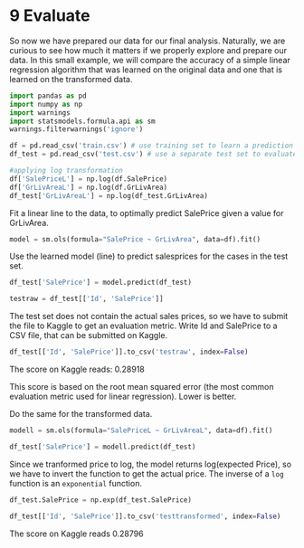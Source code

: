 
# 9 Evaluate

So now we have prepared our data for our final analysis. Naturally, we are curious to see how much it matters if we properly explore and prepare our data. In this small example, we will compare the accuracy of a simple linear regression algorithm that was learned on the original data and one that is learned on the transformed data.


```python
import pandas as pd
import numpy as np
import warnings
import statsmodels.formula.api as sm
warnings.filterwarnings('ignore')
```


```python
df = pd.read_csv('train.csv') # use training set to learn a prediction model
df_test = pd.read_csv('test.csv') # use a separate test set to evaluate the accuracy of your model
```


```python
#applying log transformation
df['SalePriceL'] = np.log(df.SalePrice)
df['GrLivAreaL'] = np.log(df.GrLivArea)
df_test['GrLivAreaL'] = np.log(df_test.GrLivArea)
```

Fit a linear line to the data, to optimally predict SalePrice given a value for GrLivArea.


```python
model = sm.ols(formula="SalePrice ~ GrLivArea", data=df).fit()
```

Use the learned model (line) to predict salesprices for the cases in the test set.


```python
df_test['SalePrice'] = model.predict(df_test)
```


```python
testraw = df_test[['Id', 'SalePrice']]
```

The test set does not contain the actual sales prices, so we have to submit the file to Kaggle to get an evaluation metric. Write Id and SalePrice to a CSV file, that can be submitted on Kaggle.


```python
df_test[['Id', 'SalePrice']].to_csv('testraw', index=False)
```

The score on Kaggle reads: 0.28918

This score is based on the root mean squared error (the most common evaluation metric used for linear regression). Lower is better.

Do the same for the transformed data.


```python
modell = sm.ols(formula="SalePriceL ~ GrLivAreaL", data=df).fit()
```


```python
df_test['SalePrice'] = modell.predict(df_test)
```

Since we tranformed price to log, the model returns log(expected Price), so we have to invert the function to get the actual price. The inverse of a `log` function is an `exponential` function.


```python
df_test.SalePrice = np.exp(df_test.SalePrice)
```


```python
df_test[['Id', 'SalePrice']].to_csv('testtransformed', index=False)
```

The score on Kaggle reads 0.28796
